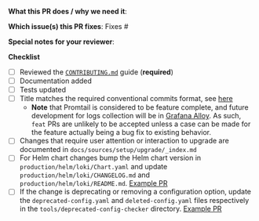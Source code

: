**What this PR does / why we need it**:

**Which issue(s) this PR fixes**:
Fixes #<issue number>

**Special notes for your reviewer**:

**Checklist**
- [ ] Reviewed the [`CONTRIBUTING.md`](https://github.com/grafana/loki/blob/main/CONTRIBUTING.md) guide (**required**)
- [ ] Documentation added
- [ ] Tests updated
- [ ] Title matches the required conventional commits format, see [here](https://www.conventionalcommits.org/en/v1.0.0/)
  - **Note** that Promtail is considered to be feature complete, and future development for logs collection will be in [Grafana Alloy](https://github.com/grafana/alloy). As such, `feat` PRs are unlikely to be accepted unless a case can be made for the feature actually being a bug fix to existing behavior.
- [ ] Changes that require user attention or interaction to upgrade are documented in `docs/sources/setup/upgrade/_index.md`
- [ ] For Helm chart changes bump the Helm chart version in `production/helm/loki/Chart.yaml` and update `production/helm/loki/CHANGELOG.md` and `production/helm/loki/README.md`. [Example PR](https://github.com/grafana/loki/commit/d10549e3ece02120974929894ee333d07755d213)
- [ ] If the change is deprecating or removing a configuration option, update the `deprecated-config.yaml` and `deleted-config.yaml` files respectively in the `tools/deprecated-config-checker` directory. [Example PR](https://github.com/grafana/loki/pull/10840/commits/0d4416a4b03739583349934b96f272fb4f685d15)
